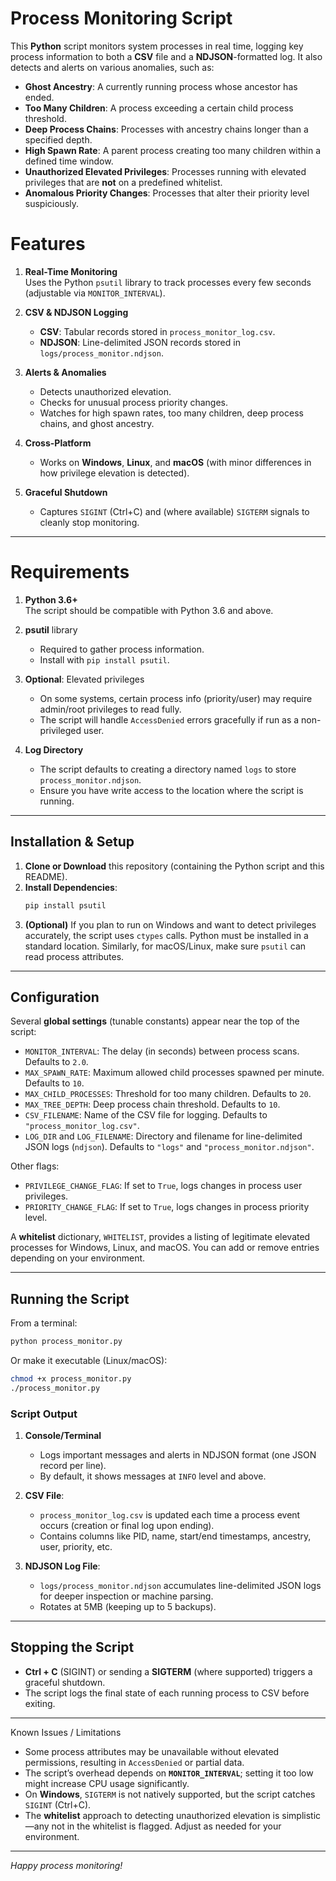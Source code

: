 

#  Process Monitoring Script

This **Python** script monitors system processes in real time, logging key process information to both a **CSV** file and a **NDJSON**-formatted log. It also detects and alerts on various anomalies, such as:

- **Ghost Ancestry**: A currently running process whose ancestor has ended.  
- **Too Many Children**: A process exceeding a certain child process threshold.  
- **Deep Process Chains**: Processes with ancestry chains longer than a specified depth.  
- **High Spawn Rate**: A parent process creating too many children within a defined time window.  
- **Unauthorized Elevated Privileges**: Processes running with elevated privileges that are **not** on a predefined whitelist.  
- **Anomalous Priority Changes**: Processes that alter their priority level suspiciously.


#  Features

1. **Real-Time Monitoring**  
   Uses the Python `psutil` library to track processes every few seconds (adjustable via `MONITOR_INTERVAL`).

2. **CSV & NDJSON Logging**  
   - **CSV**: Tabular records stored in `process_monitor_log.csv`.
   - **NDJSON**: Line-delimited JSON records stored in `logs/process_monitor.ndjson`.

3. **Alerts & Anomalies**  
   - Detects unauthorized elevation.
   - Checks for unusual process priority changes.
   - Watches for high spawn rates, too many children, deep process chains, and ghost ancestry.

4. **Cross-Platform**  
   - Works on **Windows**, **Linux**, and **macOS** (with minor differences in how privilege elevation is detected).

5. **Graceful Shutdown**  
   - Captures `SIGINT` (Ctrl+C) and (where available) `SIGTERM` signals to cleanly stop monitoring.

---
#  Requirements

1. **Python 3.6+**  
   The script should be compatible with Python 3.6 and above.

2. **psutil** library  
   - Required to gather process information.  
   - Install with `pip install psutil`.

3. **Optional**: Elevated privileges  
   - On some systems, certain process info (priority/user) may require admin/root privileges to read fully.  
   - The script will handle `AccessDenied` errors gracefully if run as a non-privileged user.

4. **Log Directory**  
   - The script defaults to creating a directory named `logs` to store `process_monitor.ndjson`.  
   - Ensure you have write access to the location where the script is running.

---

##  Installation & Setup

1. **Clone or Download** this repository (containing the Python script and this README).  
2. **Install Dependencies**:
   ```bash
   pip install psutil
   ```
3. **(Optional)** If you plan to run on Windows and want to detect privileges accurately, the script uses `ctypes` calls. Python must be installed in a standard location. Similarly, for macOS/Linux, make sure `psutil` can read process attributes.

---

## Configuration

Several **global settings** (tunable constants) appear near the top of the script:

- `MONITOR_INTERVAL`: The delay (in seconds) between process scans. Defaults to `2.0`.
- `MAX_SPAWN_RATE`: Maximum allowed child processes spawned per minute. Defaults to `10`.
- `MAX_CHILD_PROCESSES`: Threshold for too many children. Defaults to `20`.
- `MAX_TREE_DEPTH`: Deep process chain threshold. Defaults to `10`.
- `CSV_FILENAME`: Name of the CSV file for logging. Defaults to `"process_monitor_log.csv"`.
- `LOG_DIR` and `LOG_FILENAME`: Directory and filename for line-delimited JSON logs (`ndjson`). Defaults to `"logs"` and `"process_monitor.ndjson"`.

Other flags:

- `PRIVILEGE_CHANGE_FLAG`: If set to `True`, logs changes in process user privileges.  
- `PRIORITY_CHANGE_FLAG`: If set to `True`, logs changes in process priority level.  

A **whitelist** dictionary, `WHITELIST`, provides a listing of legitimate elevated processes for Windows, Linux, and macOS. You can add or remove entries depending on your environment.

---

## Running the Script

From a terminal:

```bash
python process_monitor.py
```

Or make it executable (Linux/macOS):

```bash
chmod +x process_monitor.py
./process_monitor.py
```

### Script Output

1. **Console/Terminal**  
   - Logs important messages and alerts in NDJSON format (one JSON record per line).  
   - By default, it shows messages at `INFO` level and above.

2. **CSV File**:  
   - `process_monitor_log.csv` is updated each time a process event occurs (creation or final log upon ending).  
   - Contains columns like PID, name, start/end timestamps, ancestry, user, priority, etc.

3. **NDJSON Log File**:  
   - `logs/process_monitor.ndjson` accumulates line-delimited JSON logs for deeper inspection or machine parsing.  
   - Rotates at 5MB (keeping up to 5 backups).

---

## Stopping the Script

- **Ctrl + C** (SIGINT) or sending a **SIGTERM** (where supported) triggers a graceful shutdown.  
- The script logs the final state of each running process to CSV before exiting.

---
Known Issues / Limitations

- Some process attributes may be unavailable without elevated permissions, resulting in `AccessDenied` or partial data.
- The script’s overhead depends on **`MONITOR_INTERVAL`**; setting it too low might increase CPU usage significantly.
- On **Windows**, `SIGTERM` is not natively supported, but the script catches `SIGINT` (Ctrl+C).  
- The **whitelist** approach to detecting unauthorized elevation is simplistic—any not in the whitelist is flagged. Adjust as needed for your environment.

---





*Happy process monitoring!*
